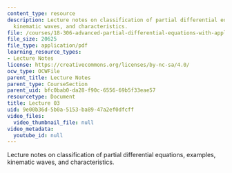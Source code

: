 ```yaml
---
content_type: resource
description: Lecture notes on classification of partial differential equations, examples,
  kinematic waves, and characteristics.
file: /courses/18-306-advanced-partial-differential-equations-with-applications-fall-2009/9e00b36d5b0a5153ba8947a2ef0dfcff_MIT18_306f09_lec03.pdf
file_size: 20625
file_type: application/pdf
learning_resource_types:
- Lecture Notes
license: https://creativecommons.org/licenses/by-nc-sa/4.0/
ocw_type: OCWFile
parent_title: Lecture Notes
parent_type: CourseSection
parent_uid: bfc0bab0-da28-f90c-6556-69b5f33eae57
resourcetype: Document
title: Lecture 03
uid: 9e00b36d-5b0a-5153-ba89-47a2ef0dfcff
video_files:
  video_thumbnail_file: null
video_metadata:
  youtube_id: null
---
```

Lecture notes on classification of partial differential equations, examples, kinematic waves, and characteristics.
